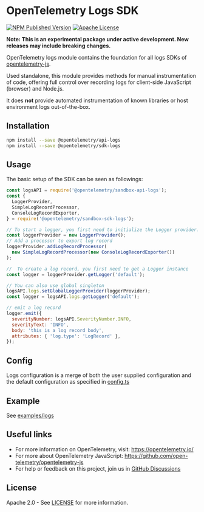 # OpenTelemetry Logs SDK

[![NPM Published Version][npm-img]][npm-url]
[![Apache License][license-image]][license-image]

**Note: This is an experimental package under active development. New releases may include breaking changes.**

OpenTelemetry logs module contains the foundation for all logs SDKs of [opentelemetry-js](https://github.com/open-telemetry/opentelemetry-js).

Used standalone, this module provides methods for manual instrumentation of code, offering full control over recording logs for client-side JavaScript (browser) and Node.js.

It does **not** provide automated instrumentation of known libraries or host environment logs out-of-the-box.

## Installation

```bash
npm install --save @opentelemetry/api-logs
npm install --save @opentelemetry/sdk-logs
```

## Usage

The basic setup of the SDK can be seen as followings:

```js
const logsAPI = require('@opentelemetry/sandbox-api-logs');
const {
  LoggerProvider,
  SimpleLogRecordProcessor,
  ConsoleLogRecordExporter,
} = require('@opentelemetry/sandbox-sdk-logs');

// To start a logger, you first need to initialize the Logger provider.
const loggerProvider = new LoggerProvider();
// Add a processor to export log record
loggerProvider.addLogRecordProcessor(
  new SimpleLogRecordProcessor(new ConsoleLogRecordExporter())
);

//  To create a log record, you first need to get a Logger instance
const logger = loggerProvider.getLogger('default');

// You can also use global singleton
logsAPI.logs.setGlobalLoggerProvider(loggerProvider);
const logger = logsAPI.logs.getLogger('default');

// emit a log record
logger.emit({
  severityNumber: logsAPI.SeverityNumber.INFO,
  severityText: 'INFO',
  body: 'this is a log record body',
  attributes: { 'log.type': 'LogRecord' },
});
```

## Config

Logs configuration is a merge of both the user supplied configuration and the default
configuration as specified in [config.ts](./src/config.ts)

## Example

See [examples/logs](https://github.com/open-telemetry/opentelemetry-js/tree/main/experimental/examples/logs)

## Useful links

- For more information on OpenTelemetry, visit: <https://opentelemetry.io/>
- For more about OpenTelemetry JavaScript: <https://github.com/open-telemetry/opentelemetry-js>
- For help or feedback on this project, join us in [GitHub Discussions][discussions-url]

## License

Apache 2.0 - See [LICENSE][license-url] for more information.

[discussions-url]: https://github.com/open-telemetry/opentelemetry-js/discussions
[license-url]: https://github.com/open-telemetry/opentelemetry-js/blob/main/LICENSE
[license-image]: https://img.shields.io/badge/license-Apache_2.0-green.svg?style=flat
[npm-url]: https://www.npmjs.com/package/@opentelemetry/sdk-logs
[npm-img]: https://badge.fury.io/js/%40opentelemetry%2Fsdk%2Dlogs.svg
